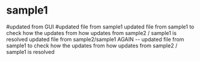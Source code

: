 # sample1
#updated from GUI
#updated file from sample1
updated file from sample1 to check how the updates from how updates from sample2 / sample1 is resolved
updated file from sample2/sample1
AGAIN -- updated file from sample1 to check how the updates from how updates from sample2 / sample1 is resolved

